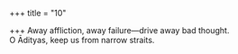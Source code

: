 +++
title = "10"

+++
Away affliction, away failure—drive away bad thought.  
O Ādityas, keep us from narrow straits.  